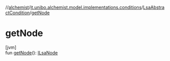 //[alchemist](../../../index.md)/[it.unibo.alchemist.model.implementations.conditions](../index.md)/[LsaAbstractCondition](index.md)/[getNode](get-node.md)

# getNode

[jvm]\
fun [getNode](get-node.md)(): [ILsaNode](../../it.unibo.alchemist.model.interfaces/-i-lsa-node/index.md)

